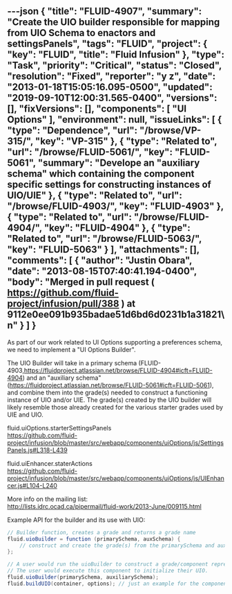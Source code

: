---json
{
  "title": "FLUID-4907",
  "summary": "Create the UIO builder responsible for mapping from UIO Schema to enactors and settingsPanels",
  "tags": "FLUID",
  "project": {
    "key": "FLUID",
    "title": "Fluid Infusion"
  },
  "type": "Task",
  "priority": "Critical",
  "status": "Closed",
  "resolution": "Fixed",
  "reporter": "y z",
  "date": "2013-01-18T15:05:16.095-0500",
  "updated": "2019-09-10T12:00:31.565-0400",
  "versions": [],
  "fixVersions": [],
  "components": [
    "UI Options"
  ],
  "environment": null,
  "issueLinks": [
    {
      "type": "Dependence",
      "url": "/browse/VP-315/",
      "key": "VP-315"
    },
    {
      "type": "Related to",
      "url": "/browse/FLUID-5061/",
      "key": "FLUID-5061",
      "summary": "Develope an \"auxiliary schema\" which containing the component specific settings for constructing instances of UIO/UIE"
    },
    {
      "type": "Related to",
      "url": "/browse/FLUID-4903/",
      "key": "FLUID-4903"
    },
    {
      "type": "Related to",
      "url": "/browse/FLUID-4904/",
      "key": "FLUID-4904"
    },
    {
      "type": "Related to",
      "url": "/browse/FLUID-5063/",
      "key": "FLUID-5063"
    }
  ],
  "attachments": [],
  "comments": [
    {
      "author": "Justin Obara",
      "date": "2013-08-15T07:40:41.194-0400",
      "body": "Merged in pull request ( <https://github.com/fluid-project/infusion/pull/388> ) at 9112e0ee091b935badae51d6bd6d0231b1a31821\n"
    }
  ]
}
---
As part of our work related to UI Options supporting a preferences schema, we need to implement a "UI Options Builder".

The UIO Builder will take in a primary schema (FLUID-4903,<https://fluidproject.atlassian.net/browse/FLUID-4904#icft=FLUID-4904>) and an "auxiliary schema" (<https://fluidproject.atlassian.net/browse/FLUID-5061#icft=FLUID-5061>), and combine them into the grade(s) needed to construct a functioning instance of UIO and/or UIE. The grade(s) created by the UIO builder will likely resemble those already created for the various starter grades used by UIE and UIO.&#x20;

fluid.uiOptions.starterSettingsPanels\
<https://github.com/fluid-project/infusion/blob/master/src/webapp/components/uiOptions/js/SettingsPanels.js#L318-L439>

fluid.uiEnhancer.staterActions\
<https://github.com/fluid-project/infusion/blob/master/src/webapp/components/uiOptions/js/UIEnhancer.js#L104-L240>

More info on the mailing list:\
<http://lists.idrc.ocad.ca/pipermail/fluid-work/2013-June/009115.html>

Example API for the builder and its use with UIO:

```java
// Builder function, creates a grade and returns a grade name
fluid.uioBuilder = function (primarySchema, auxSchema) {
    // construct and create the grade(s) from the primarySchema and auxSchema with fluid.default
};

// A user would run the uioBuilder to construct a grade/component representing their configured UIO
// The user would execute this component to initialize their UIO.
fluid.uioBuilder(primarySchema, auxiliarySchema);
fluid.buildUIO(container, options); // just an example for the component name, the real one will likely be supplied in the schema
```

        